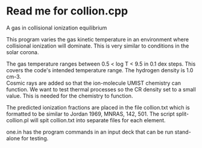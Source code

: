 # Read me for collion.cpp

A gas in collisional ionization equilibrium

This program varies the gas kinetic temperature in an environment where collisional ionization will dominate.  This is very similar to conditions in the solar corona. 

The gas temperature ranges between 0.5 < log T < 9.5 in 0.1 dex steps.  This covers the code's intended temperature range. The hydrogen density is 1.0 cm-3.  
Cosmic rays are added so that the ion-molecule UMIST chemistry can function. We want to test thermal processes so the CR density set to a small value. 
This is needed for the chemistry to function.

The predicted ionization fractions are placed in the file collion.txt which is formatted to be similar to Jordan 1969, MNRAS, 142, 501.
The script split-collion.pl will spit collion.txt into separate files for each element.

one.in has the program commands in an input deck that can be run stand-alone for testing.
